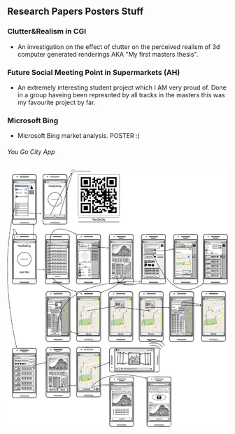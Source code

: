 ## Research Papers Posters Stuff #

### Clutter&Realism in CGI ###
* An investigation on the effect of clutter on the perceived realism of 3d computer generated renderings AKA "My first masters thesis".

### Future Social Meeting Point in Supermarkets (AH) ###
* An extremely interesting student project which I AM very proud of. Done in a group haveing been represnted by all tracks in the masters this was my favourite project by far.

### Microsoft Bing ###
* Microsoft Bing market analysis. POSTER :)

###### You Go City App ######
![alt text](https://github.com/LeadShuriken/research-papers-posters/blob/master/IMG_0207.JPG?raw=true)
